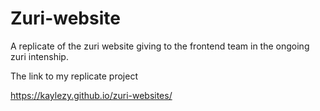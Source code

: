 # Zuri-website

A replicate of the zuri website giving to the frontend team in the ongoing zuri intenship.

The link to my replicate project

https://kaylezy.github.io/zuri-websites/
